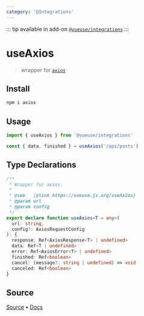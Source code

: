 ```yaml
---
category: '@Integrations'
---
```


<!--DEMO_STARTS--><!--DEMO_ENDS-->

<!--HEAD_STARTS-->
::: tip
available in add-on [`@vueuse/integrations`](/integrations/)
:::

<!--HEAD_ENDS-->


# useAxios

> wrapper for [`axios`](https://github.com/axios/axios)

## Install 

```bash
npm i axios
```

## Usage

```ts
import { useAxios } from '@vueuse/integrations'

const { data, finished } = useAxios('/api/posts')
```


<!--FOOTER_STARTS-->
## Type Declarations

```typescript
/**
 * Wrapper for axios.
 *
 * @see   {@link https://vueuse.js.org/useAxios}
 * @param url
 * @param config
 */
export declare function useAxios<T = any>(
  url: string,
  config?: AxiosRequestConfig
): {
  response: Ref<AxiosResponse<T> | undefined>
  data: Ref<T | undefined>
  error: Ref<AxiosError<T> | undefined>
  finished: Ref<boolean>
  cancel: (message?: string | undefined) => void
  canceled: Ref<boolean>
}
```

## Source

[Source](https://github.com/antfu/vueuse/blob/master/packages/integrations/useAxios/index.ts) • [Docs](https://github.com/antfu/vueuse/blob/master/packages/integrations/useAxios/index.md)


<!--FOOTER_ENDS-->